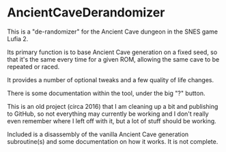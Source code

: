 # AncientCaveDerandomizer
This is a "de-randomizer" for the Ancient Cave dungeon in the SNES game Lufia 2.

Its primary function is to base Ancient Cave generation on a fixed seed, so that it's the same every time for a given ROM, allowing the same cave to be repeated or raced.

It provides a number of optional tweaks and a few quality of life changes.

There is some documentation within the tool, under the big "?" button.

This is an old project (circa 2016) that I am cleaning up a bit and publishing to GitHub, so not everything may currently be working and I don't really even remember where I left off with it, but a lot of stuff should be working.

Included is a disassembly of the vanilla Ancient Cave generation subroutine(s) and some documentation on how it works.  It is not complete.
